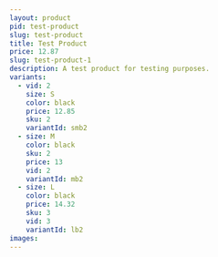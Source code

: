 ```yaml
---
layout: product
pid: test-product
slug: test-product
title: Test Product
price: 12.87
slug: test-product-1
description: A test product for testing purposes.
variants:
  - vid: 2
    size: S
    color: black
    price: 12.85
    sku: 2
    variantId: smb2
  - size: M
    color: black
    sku: 2
    price: 13
    vid: 2
    variantId: mb2
  - size: L
    color: black
    price: 14.32
    sku: 3
    vid: 3
    variantId: lb2
images:
---
```

